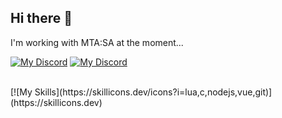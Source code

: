 ## Hi there 👋

I'm working with MTA:SA at the moment...
</br>

[![My Discord](https://img.shields.io/badge/efioxis-black?logo=discord&logoColor=white)](https://discord.com/users/123456789012345678)
[![My Discord](https://img.shields.io/badge/efioxis-black?logo=github&logoColor=white)](https://github.com/efioxis)


</br>
[![My Skills](https://skillicons.dev/icons?i=lua,c,nodejs,vue,git)](https://skillicons.dev)
